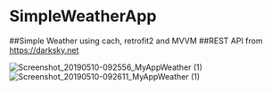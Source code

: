 # SimpleWeatherApp
##Simple Weather using cach, retrofit2 and MVVM
##REST API from https://darksky.net

![Screenshot_20190510-092556_MyAppWeather (1)](https://user-images.githubusercontent.com/47636256/57508092-46215400-7309-11e9-8f9f-e189d728d188.jpg)
![Screenshot_20190510-092611_MyAppWeather (1)](https://user-images.githubusercontent.com/47636256/57508104-49b4db00-7309-11e9-86a8-82d0bada6656.jpg)

